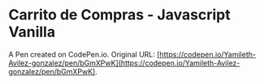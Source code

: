 # Carrito de Compras - Javascript Vanilla

A Pen created on CodePen.io. Original URL: [https://codepen.io/Yamileth-Avilez-gonzalez/pen/bGmXPwK](https://codepen.io/Yamileth-Avilez-gonzalez/pen/bGmXPwK).

